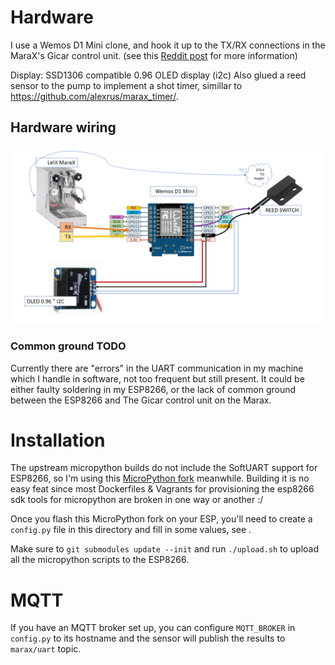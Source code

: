 # Hardware

I use a Wemos D1 Mini clone, and hook it up to the TX/RX connections in the MaraX's Gicar control unit. (see this [Reddit post](https://www.reddit.com/r/espresso/comments/hft5zv/data_visualisation_lelit_marax_mod/) for more information)

Display: SSD1306 compatible 0.96 OLED display (i2c)
Also glued a reed sensor to the pump to implement a shot timer, simillar to https://github.com/alexrus/marax_timer/.

## Hardware wiring
![](../images/wiring.png)

### Common ground TODO
Currently there are "errors" in the UART communication in my machine which I handle in software, not too frequent but still present.
It could be either faulty soldering in my ESP8266, or the lack of common ground between the ESP8266 and The Gicar control unit on the Marax.

# Installation

The upstream micropython builds do not include the SoftUART support for ESP8266, so I'm using this [MicroPython fork](https://github.com/MrJake222/micropython) meanwhile.
Building it is no easy feat since most Dockerfiles & Vagrants for provisioning the esp8266 sdk tools for micropython are broken in one way or another :/

Once you flash this MicroPython fork on your ESP, you'll need to create a `config.py` file in this directory and fill in some values, see [](config.py.template).

Make sure to `git submodules update --init` and run `./upload.sh` to upload all the micropython scripts to the ESP8266.

# MQTT

If you have an MQTT broker set up, you can configure `MQTT_BROKER` in `config.py` to its hostname and the sensor will publish the results to `marax/uart` topic.
